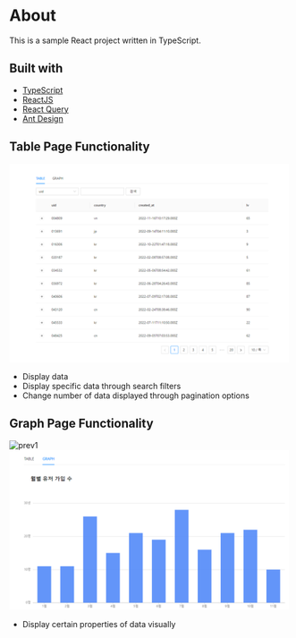 # About

This is a sample React project written in TypeScript.

## Built with

- [TypeScript](https://www.typescriptlang.org/)
- [ReactJS](https://reactjs.org/)
- [React Query](https://react-query-v3.tanstack.com/)
- [Ant Design](https://ant.design/)

## Table Page Functionality

<img src="src/assets/previews/prev.png" alt="prev0" width="500px"/>

- Display data
- Display specific data through search filters
- Change number of data displayed through pagination options

## Graph Page Functionality

<img src="src/assets/previews/prev1.png" alt="prev1" width="500px"/>

<img src="src/assets/previews/prev2.png" alt="prev2" width="500px"/>

- Display certain properties of data visually
